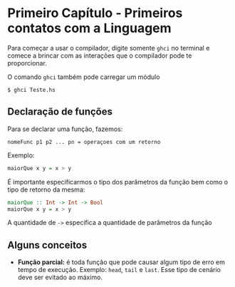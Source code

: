 # Primeiro Capítulo - Primeiros contatos com a Linguagem

Para começar a usar o compilador, digite somente `ghci` no terminal e comece a brincar com as interações que o compilador pode te proporcionar.

O comando `ghci` também pode carregar um módulo

```shell
$ ghci Teste.hs
```

## Declaração de funções

Para se declarar uma função, fazemos:

```
nomeFunc p1 p2 ... pn = operaçoes com um retorno
```

Exemplo:

```hs
maiorQue x y = x > y
```

É importante especificarmos o tipo dos parâmetros da função bem como o tipo de retorno da mesma:

```hs
maiorQue :: Int -> Int -> Bool
maiorQue x y = x > y
```

A quantidade de `->` especifica a quantidade de parâmetros da função

## Alguns conceitos

+ **Função parcial:** é toda função que pode causar algum tipo de erro em tempo de execução. Exemplo: `head`, `tail` e `last`. Esse tipo de cenário deve ser evitado ao máximo.
